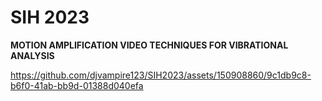 # SIH 2023
**MOTION AMPLIFICATION VIDEO TECHNIQUES FOR VIBRATIONAL ANALYSIS**

https://github.com/djvampire123/SIH2023/assets/150908860/9c1db9c8-b6f0-41ab-bb9d-01388d040efa

